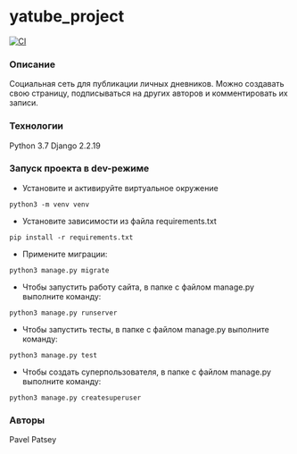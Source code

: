 # yatube_project

[![CI](https://github.com/yandex-praktikum/hw02_community/actions/workflows/python-app.yml/badge.svg?branch=master)](https://github.com/yandex-praktikum/hw02_community/actions/workflows/python-app.yml)

### Описание
Социальная сеть для публикации личных дневников. Можно создавать свою страницу, подписываться на других авторов и комментировать их записи.
### Технологии
Python 3.7
Django 2.2.19
### Запуск проекта в dev-режиме
- Установите и активируйте виртуальное окружение
```
python3 -m venv venv
```
- Установите зависимости из файла requirements.txt
```
pip install -r requirements.txt
``` 
- Примените миграции:
```
python3 manage.py migrate
```
- Чтобы запустить работу сайта, в папке с файлом manage.py выполните команду:
```
python3 manage.py runserver
```
- Чтобы запустить тесты, в папке с файлом manage.py выполните команду:
```
python3 manage.py test
```
- Чтобы создать суперпользователя, в папке с файлом manage.py выполните команду:
```
python3 manage.py createsuperuser
```

### Авторы
Pavel Patsey 

